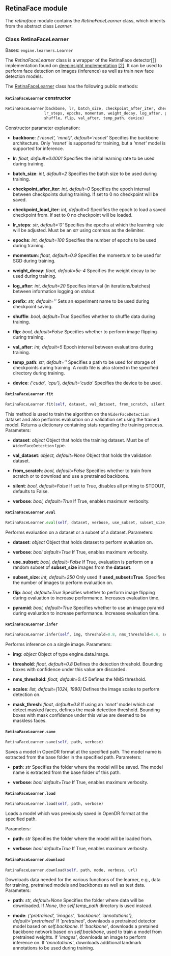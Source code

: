 ## RetinaFace module

The *retinaface* module contains the *RetinaFaceLearner* class, which inherits from the abstract class *Learner*.

### Class RetinaFaceLearner
Bases: `engine.learners.Learner`

The *RetinaFaceLearner* class is a wrapper of the RetinaFace detector[[1]](#retinaface-1) implementation found on 
[deepinsight implementation](https://www.github.com/deepinsight/insightface) [[2]](#retinaface-2).
It can be used to perform face detection on images (inference) as well as train new face detection models.

The [RetinaFaceLearner](#src.opendr.perception.object_detection_2d.retinaface.retinaface_learner.py) class has the following 
public methods:

#### `RetinaFaceLearner` constructor
```python
RetinaFaceLearner(backbone, lr, batch_size, checkpoint_after_iter, checkpoint_load_iter,
                 lr_steps, epochs, momentum, weight_decay, log_after, prefix,
                 shuffle, flip, val_after, temp_path, device)
```

Constructor parameter explanation:
- **backbone**: *{'resnet', 'mnet}', default='resnet'*
  Specifies the backbone architecture. Only *'resnet'* is supported for training, but a 
  *'mnet'* model is supported for inference.
  
- **lr**: *float, default=0.0001*
  Specifies the initial learning rate to be used during training.
  
- **batch_size**: *int, default=2*
  Specifies the batch size to be used during training.
  
- **checkpoint_after_iter**: *int, default=0*
  Specifies the epoch interval between checkpoints during training. If set to 0 no checkpoint will be saved.
  
- **checkpoint_load_iter**: *int, default=0*
  Specifies the epoch to load a saved checkpoint from. If set to 0 no checkpoint will be loaded.
  
- **lr_steps**: *str, default='0'*
  Specifies the epochs at which the learning rate will be adjusted. Must be an *str* using commas as the delimiter.
  
- **epochs**: *int, default=100*
  Specifies the number of epochs to be used during training.
  
- **momentum**: *float, default=0.9*
  Specifies the momentum to be used for SGD during training.
  
- **weight_decay**: *float, default=5e-4*
  Specifies the weight decay to be used during training.
  
- **log_after**: *int, default=20*
  Specifies interval (in iterations/batches) between information logging on *stdout*.
  
- **prefix**: *str, default=''*
  Sets an experiment name to be used during checkpoint saving.
  
- **shuffle**: *bool, default=True*
  Specifies whether to shuffle data during training.
  
- **flip**: *bool, default=False*
  Specifies whether to perform image flipping during training.
  
- **val_after**: *int, default=5*
  Epoch interval between evaluations during training.
  
- **temp_path**: *str, default=''*
  Specifies a path to be used for storage of checkpoints during training. A roidb file is also stored in the specified 
  directory during training.
  
- **device**: *{'cuda', 'cpu'}, default='cuda'*
  Specifies the device to be used.
  
#### `RetinaFaceLearner.fit`
```python
RetinaFaceLearner.fit(self, dataset, val_dataset, from_scratch, silent, verbose)
```

This method is used to train the algorithm on the `WiderFaceDetection` dataset and also performs evaluation on a validation 
set using the trained model. Returns a dictionary containing stats regarding the training process.
Parameters:
- **dataset**: *object*
  Object that holds the training dataset. Must be of `WiderFaceDetection` type.
  
- **val_dataset**: *object, default=None*
  Object that holds the validation dataset.
  
- **from_scratch**: *bool, default=False*
  Specifies whether to train from scratch or to download and use a pretrained backbone.
  
- **silent**: *bool, default=False*
  If set to True, disables all printing to STDOUT, defaults to False.
  
- **verbose**: *bool, default=True*
  If True, enables maximum verbosity.
  
#### `RetinaFaceLearner.eval`
```python
RetinaFaceLearner.eval(self, dataset, verbose, use_subset, subset_size, pyramid, flip)
```

Performs evaluation on a dataset or a subset of a dataset.
Parameters:
- **dataset**: *object*
  Object that holds dataset to perform evaluation on.

- **verbose**: *bool default=True*
  If True, enables maximum verbosity.
  
- **use_subset**: *bool, default=False*
  If True, evaluation is perform on a random subset of **subset_size** images from the **dataset**.
  
- **subset_size**: *int, default=250*
  Only used if **used_subset=True**. Specifies the number of images to perform evaluation on.
  
- **flip**: *bool, default=True*
  Specifies whether to perform image flipping during evaluation to increase performance. Increases evaluation time.
  
- **pyramid**: *bool, default=True*
  Specifies whether to use an image pyramid during evaluation to increase performance. Increases evaluation time.
  
#### `RetinaFaceLearner.infer`
```python
RetinaFaceLearner.infer(self, img, threshold=0.8, nms_threshold=0.4, scales=[1024, 1980], mask_thresh=0.8)
```

Performs inference on a single image.
Parameters:
- **img**: *object*
  Object of type engine.data.Image.
    
- **threshold**: *float, default=0.8*
  Defines the detection threshold. Bounding boxes with confidence under this value are discarded.
  
- **nms_threshold**: *float, default=0.45*
  Defines the NMS threshold.
  
- **scales**: *list, default=[1024, 1980]*
  Defines the image scales to perform detection on.
  
- **mask_thresh**: *float, default=0.8*
  If using an *'mnet'* model which can detect masked faces, defines the mask detection threshold. Bounding boxes with mask 
  confidence under this value are deemed to be maskless faces.
  
#### `RetinaFaceLearner.save`
```python
RetinaFaceLearner.save(self, path, verbose)
```

Saves a model in OpenDR format at the specified path. The model name is extracted from the base folder in the specified path.
Parameters:
- **path**: *str*
  Specifies the folder where the model will be saved. The model name is extracted from the base folder of this path.
  
- **verbose**: *bool default=True*
  If True, enables maximum verbosity.
  
#### `RetinaFaceLearner.load`
```python
RetinaFaceLearner.load(self, path, verbose)
```

Loads a model which was previously saved in OpenDR format at the specified path.

Parameters:
- **path**: *str*
  Specifies the folder where the model will be loaded from.
  
- **verbose**: *bool default=True*
  If True, enables maximum verbosity.
  
#### `RetinaFaceLearner.download`
```python
RetinaFaceLearner.download(self, path, mode, verbose, url)
```

Downloads data needed for the various functions of the learner, e.g., data for training, pretrained models and backbones as 
well as test data.
Parameters:
- **path**: *str, default=None*
  Specifies the folder where data will be downloaded. If *None*, the *self.temp_path* directory is used instead.
  
- **mode**: *{'pretrained', 'images', 'backbone', 'annotations'}, default='pretrained'*
  If *'pretrained'*, downlaods a pretrained detector model based on *self.backbone*. If *'backbone'*, downloads a pretained 
  backbone network based on *self.backbone*, used to train a model from pretrained weights. If *'images'*, downloads an 
  image to perform inference on. If *'annotations'*, downloads additional landmark annotations to be used during training.